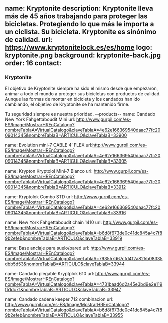 name: Kryptonite
description: Kryptonite lleva más de 45 años trabajando para proteger las bicicletas. Protegiendo lo que más le importa a un ciclista. Su bicicleta. Kryptonite es sinónimo de calidad. 
url: https://www.kryptonitelock.es/es/home
logo: kryptonite.png
background: kryptonite-back.jpg
order: 16
contact: 
----
### Kryptonite
El objetivo de Kryptonite siempre ha sido el mismo desde que empezaron, animar a todo el mundo a proteger sus bicicletas con productos de calidad. Aunque las formas de montar en bicicleta y los candados han ido cambiando, el objetivo de Kryptonite se ha mantenido firme.

Tu seguridad siempre es nuestra prioridad.
--products--
name: Candado New York Fahgettaboudit Mini
url: http://www.gurpil.com/es-ES/Image/MostrarHREnCatalogo?nombreTablaA=VirtualCatalogo&claveTablaA=4e62e166369540daac77fc2009014345&nombreTablaB=ARTICULO&claveTablaB=33900

name: Evolution mini-7 CABLE 4’ FLEX
url:http://www.gurpil.com/es-ES/Image/MostrarHREnCatalogo?nombreTablaA=VirtualCatalogo&claveTablaA=4e62e166369540daac77fc2009014345&nombreTablaB=ARTICULO&claveTablaB=33905

name: Krypton Kryptolol Mini-7 Blanco
url: http://www.gurpil.com/es-ES/Image/MostrarHREnCatalogo?nombreTablaA=VirtualCatalogo&claveTablaA=4e62e166369540daac77fc2009014345&nombreTablaB=ARTICULO&claveTablaB=33912

name: Kryptolok Combo STD
url: http://www.gurpil.com/es-ES/Image/MostrarHREnCatalogo?nombreTablaA=VirtualCatalogo&claveTablaA=4e62e166369540daac77fc2009014345&nombreTablaB=ARTICULO&claveTablaB=33916

name: New York Fahgettaboudit chain 1410
url: http://www.gurpil.com/es-ES/Image/MostrarHREnCatalogo?nombreTablaA=VirtualCatalogo&claveTablaA=b6d8f673de0c41dc845a4c7f89b2efeb&nombreTablaB=ARTICULO&claveTablaB=33919

name: Base anclaje para suelo/pared
url: http://www.gurpil.com/es-ES/Image/MostrarHREnCatalogo?nombreTablaA=VirtualCatalogo&claveTablaA=793557d67cfd412a825b08335dbb5d53&nombreTablaB=ARTICULO&claveTablaB=33944

name: Candado plegable Kryptplok 610
url: http://www.gurpil.com/es-ES/Image/MostrarHREnCatalogo?nombreTablaA=VirtualCatalogo&claveTablaA=4731baad6d2a45e3bd9e2e119f51dc71&nombreTablaB=ARTICULO&claveTablaB=33947

name: Candado cadena keeper 712 combinacion
url: http://www.gurpil.com/es-ES/Image/MostrarHREnCatalogo?nombreTablaA=VirtualCatalogo&claveTablaA=b6d8f673de0c41dc845a4c7f89b2efeb&nombreTablaB=ARTICULO&claveTablaB=33955

